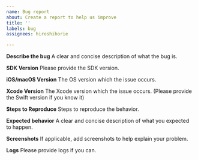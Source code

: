 ```yaml
---
name: Bug report
about: Create a report to help us improve
title: ''
labels: bug
assignees: hiroshihorie

---
```


**Describe the bug**
A clear and concise description of what the bug is.

**SDK Version**
Please provide the SDK version.

**iOS/macOS Version**
The OS version which the issue occurs.

**Xcode Version**
The Xcode version which the issue occurs.
(Please provide the Swift version if you know it)

**Steps to Reproduce**
Steps to reproduce the behavior.

**Expected behavior**
A clear and concise description of what you expected to happen.

**Screenshots**
If applicable, add screenshots to help explain your problem.

**Logs**
Please provide logs if you can.
